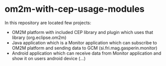# om2m-with-cep-usage-modules

In this repository are located few projects: 
- OM2M platform with included CEP library and plugin which uses that library (org.eclipse.om2m)
- Java application which is a Monitor application which can subscribe to OM2M platform and sending data to GCM (si.fri.mag.gasperin.monitor)
- Android application which can receive data from Monitor application and show it on users android device (...)

